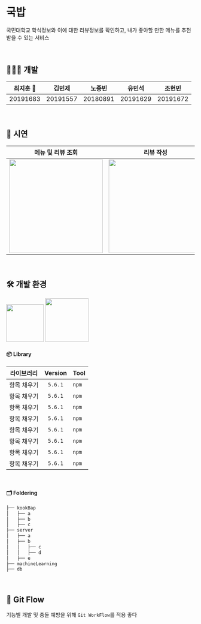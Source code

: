 # 국밥

국민대학교 학식정보와 이에 대한 리뷰정보를 확인하고, 내가 좋아할 만한 메뉴를 추천받을 수 있는 서비스

</br>

## 👩🏻‍💻 개발

| 최지훈 👑 |  김민제  |  노종빈  |  유민석  |  조현민  |
| :-------: | :------: | :------: | :------: | :------: |
| 20191683  | 20191557 | 20180891 | 20191629 | 20191672 |

</br>

## 🎥 시연

| 메뉴 및 리뷰 조회                                                                                                                |                                                            리뷰 작성                                                            | 리뷰 수정 및 삭제                                                                                                                | 리뷰 검색                                                                                                                        |
| -------------------------------------------------------------------------------------------------------------------------------- | :-----------------------------------------------------------------------------------------------------------------------------: | -------------------------------------------------------------------------------------------------------------------------------- | -------------------------------------------------------------------------------------------------------------------------------- |
| <img src = "https://user-images.githubusercontent.com/52407470/205451046-d8e8c297-a9bb-4eaa-b02b-6eca8237f048.gif" width ="250"> | <img src ="https://user-images.githubusercontent.com/52407470/205451046-d8e8c297-a9bb-4eaa-b02b-6eca8237f048.gif" width ="250"> | <img src = "https://user-images.githubusercontent.com/52407470/205451046-d8e8c297-a9bb-4eaa-b02b-6eca8237f048.gif" width ="250"> | <img src = "https://user-images.githubusercontent.com/52407470/205451046-d8e8c297-a9bb-4eaa-b02b-6eca8237f048.gif" width ="250"> |

</br>

## 🛠 개발 환경

<img width="100" src="https://img.shields.io/badge/android%20API-31-brightgreen"> 
<img width="116" src="https://img.shields.io/badge/android%20SDK-12.0-green">

</br>

#### 📦 Library

| 라이브러리  | Version | Tool  |
| ----------- | :-----: | ----- |
| 항목 채우기 | `5.6.1` | `npm` |
| 항목 채우기 | `5.6.1` | `npm` |
| 항목 채우기 | `5.6.1` | `npm` |
| 항목 채우기 | `5.6.1` | `npm` |
| 항목 채우기 | `5.6.1` | `npm` |
| 항목 채우기 | `5.6.1` | `npm` |
| 항목 채우기 | `5.6.1` | `npm` |
| 항목 채우기 | `5.6.1` | `npm` |

</br>

#### 🗂 Foldering

```bash
├── kookBap
│   ├── a
│   ├── b
│   ├── c
├── server
│   ├── a
│   ├── b
│   │   ├── c
│   │   ├── d
│   ├── e
├── machineLearning
├── db

```

</br>

## 🔀 Git Flow

기능별 개발 및 충돌 예방을 위해 `Git WorkFlow`를 적용
좋다

</br>
